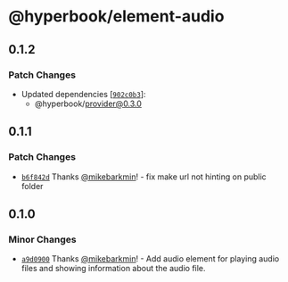 # @hyperbook/element-audio

## 0.1.2

### Patch Changes

- Updated dependencies [[`902c0b3`](https://github.com/openpatch/hyperbook/commit/902c0b30a0aa97984350cfd58ad88d38ef7b4cd6)]:
  - @hyperbook/provider@0.3.0

## 0.1.1

### Patch Changes

- [`b6f842d`](https://github.com/openpatch/hyperbook/commit/b6f842d222af821346382feff5c5f698a1d93e7e) Thanks [@mikebarkmin](https://github.com/mikebarkmin)! - fix make url not hinting on public folder

## 0.1.0

### Minor Changes

- [`a9d0900`](https://github.com/openpatch/hyperbook/commit/a9d09005a21e87e663a3a5cd2d94cfceb9b7e728) Thanks [@mikebarkmin](https://github.com/mikebarkmin)! - Add audio element for playing audio files and showing information about the audio file.
